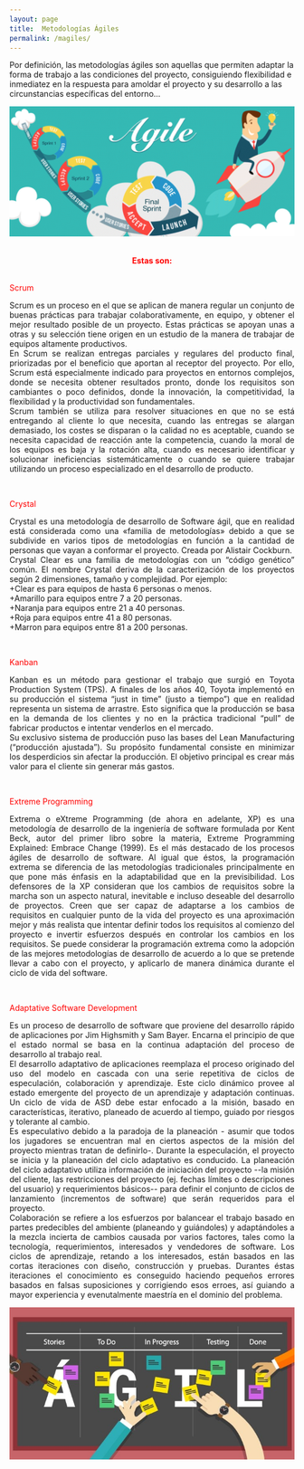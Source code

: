 ```yaml
---
layout: page
title: 	Metodologías Ágiles 
permalink: /magiles/
---
```



Por definición, las metodologías ágiles son aquellas que permiten adaptar la forma de trabajo a las condiciones del proyecto, consiguiendo flexibilidad e inmediatez en la respuesta para amoldar el proyecto y su desarrollo a las circunstancias específicas del entorno...

![GitHub Logo](/images/agil.png)<br><br>
<div style="text-align:center"><span strong style="color:red"><strong style="color: red;">Estas son: </strong></span></div><br>
<p><font color="red">Scrum</font></p>
<p align="justify">
Scrum es un proceso en el que se aplican de manera regular un conjunto de buenas prácticas para trabajar colaborativamente, en equipo, y obtener el mejor resultado posible de un proyecto. Estas prácticas se apoyan unas a otras y su selección tiene origen en un estudio de la manera de trabajar de equipos altamente productivos.
<br>
En Scrum se realizan entregas parciales y regulares del producto final, priorizadas por el beneficio que aportan al receptor del proyecto. Por ello, Scrum está especialmente indicado para proyectos en entornos complejos, donde se necesita obtener resultados pronto, donde los requisitos son cambiantes o poco definidos, donde la innovación, la competitividad, la flexibilidad y la productividad son fundamentales. <br>Scrum también se utiliza para resolver situaciones en que no se está entregando al cliente lo que necesita, cuando las entregas se alargan demasiado, los costes se disparan o la calidad no es aceptable, cuando se necesita capacidad de reacción ante la competencia, cuando la moral de los equipos es baja y la rotación alta, cuando es necesario identificar y solucionar ineficiencias sistemáticamente o cuando se quiere trabajar utilizando un proceso especializado en el desarrollo de producto.
</p>

<br>
<p><font color="red">Crystal</font></p>
<p align="justify">
Crystal es una metodología de desarrollo de Software ágil, que en realidad está considerada como una «familia de metodologías» debido a que se subdivide en varios tipos de metodologías en función a la cantidad de personas que vayan a conformar el proyecto. Creada por Alistair Cockburn.
<br>Crystal Clear es una familia de metodologías con un “código genético” común. El nombre Crystal deriva de la caracterización de los proyectos según 2 dimensiones, tamaño y complejidad. Por ejemplo:<br>
+Clear es para equipos de hasta 6 personas o menos. <br>
+Amarillo para equipos entre 7 a 20 personas. <br>
+Naranja para equipos entre 21 a 40 personas. <br>
+Roja  para equipos entre 41 a 80 personas. <br>
+Marron para equipos entre 81 a 200 personas.<br>
</p>

<br>
<p><font color="red">Kanban</font></p>
<p align="justify">
Kanban es un método para gestionar el trabajo que surgió en Toyota Production System (TPS). A finales de los años 40, Toyota implementó en su producción el sistema “just in time” (justo a tiempo”) que en realidad representa un sistema de arrastre. Esto significa que la producción se basa en la demanda de los clientes y no en la práctica tradicional “pull” de fabricar productos e intentar venderlos en el mercado.
<br>
Su exclusivo sistema de producción puso las bases del Lean Manufacturing (“producción ajustada”). Su propósito fundamental consiste en minimizar los desperdicios sin afectar la producción. El objetivo principal es crear más valor para el cliente sin generar más gastos.
<br>
</p>

<br>
<p><font color="red">Extreme Programming</font></p>
<p align="justify">
Extrema o eXtreme Programming (de ahora en adelante, XP) es una metodología de desarrollo de la ingeniería de software formulada por Kent Beck, autor del primer libro sobre la materia, Extreme Programming Explained: Embrace Change (1999). Es el más destacado de los procesos ágiles de desarrollo de software. Al igual que éstos, la programación extrema se diferencia de las metodologías tradicionales principalmente en que pone más énfasis en la adaptabilidad que en la previsibilidad. Los defensores de la XP consideran que los cambios de requisitos sobre la marcha son un aspecto natural, inevitable e incluso deseable del desarrollo de proyectos. Creen que ser capaz de adaptarse a los cambios de requisitos en cualquier punto de la vida del proyecto es una aproximación mejor y más realista que intentar definir todos los requisitos al comienzo del proyecto e invertir esfuerzos después en controlar los cambios en los requisitos.
Se puede considerar la programación extrema como la adopción de las mejores metodologías de desarrollo de acuerdo a lo que se pretende llevar a cabo con el proyecto, y aplicarlo de manera dinámica durante el ciclo de vida del software.
<br>
</p>

<br>
<p><font color="red">Adaptative Software Development</font></p>
<p align="justify">
Es un proceso de desarrollo de software que proviene del desarrollo rápido de aplicaciones por Jim Highsmith y Sam Bayer. Encarna el principio de que el estado normal se basa en la continua adaptación del proceso de desarrollo al trabajo real.
<br>
El desarrollo adaptativo de aplicaciones reemplaza el proceso originado del uso del modelo en cascada con una serie repetitiva de ciclos de especulación, colaboración y aprendizaje. Este ciclo dinámico provee al estado emergente del proyecto de un aprendizaje y adaptación continuas. Un ciclo de vida de ASD debe estar enfocado a la misión, basado en características, iterativo, planeado de acuerdo al tiempo, guiado por riesgos y tolerante al cambio.
<br>
Es especulativo debido a la paradoja de la planeación - asumir que todos los jugadores se encuentran mal en ciertos aspectos de la misión del proyecto mientras tratan de definirlo-. Durante la especulación, el proyecto se inicia y la planeación del ciclo adaptativo es conducido. La planeación del ciclo adaptativo utiliza información de iniciación del proyecto --la misión del cliente, las restricciones del proyecto (ej. fechas límites o descripciones del usuario) y requerimientos básicos-- para definir el conjunto de ciclos de lanzamiento (incrementos de software) que serán requeridos para el proyecto.
<br>
Colaboración se refiere a los esfuerzos por balancear el trabajo basado en partes predecibles del ambiente (planeando y guiándoles) y adaptándoles a la mezcla incierta de cambios causada por varios factores, tales como la tecnología, requerimientos, interesados y vendedores de software. Los ciclos de aprendizaje, retando a los interesados, están basados en las cortas iteraciones con diseño, construcción y pruebas. Durantes éstas iteraciones el conocimiento es conseguido haciendo pequeños errores basados en falsas suposiciones y corrigiendo esos erroes, así guiando a mayor experiencia y evenutalmente maestría en el dominio del problema.
<br>
</p>

![GitHub Logo](/images/agil2.jpg)